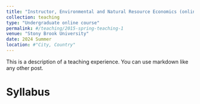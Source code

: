 ```yaml
---
title: "Instructor, Environmental and Natural Resource Economics (online)"
collection: teaching
type: "Undergraduate online course"
permalink: #/teaching/2015-spring-teaching-1
venue: "Stony Brook University"
date: 2024 Summer
location: #"City, Country"
---
```


This is a description of a teaching experience. You can use markdown like any other post.

Syllabus
======

